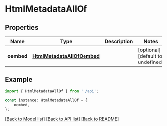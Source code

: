 # HtmlMetadataAllOf


## Properties

Name | Type | Description | Notes
------------ | ------------- | ------------- | -------------
**oembed** | [**HtmlMetadataAllOfOembed**](HtmlMetadataAllOfOembed.md) |  | [optional] [default to undefined]

## Example

```typescript
import { HtmlMetadataAllOf } from './api';

const instance: HtmlMetadataAllOf = {
    oembed,
};
```

[[Back to Model list]](../README.md#documentation-for-models) [[Back to API list]](../README.md#documentation-for-api-endpoints) [[Back to README]](../README.md)
